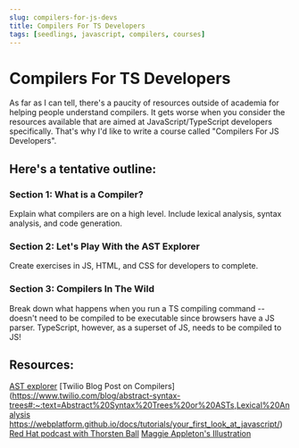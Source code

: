 ```yaml
---
slug: compilers-for-js-devs
title: Compilers For TS Developers
tags: [seedlings, javascript, compilers, courses]
---
```


# Compilers For TS Developers

As far as I can tell, there's a paucity of resources outside of academia for helping people understand compilers. It gets worse when you consider the resources available that are aimed at JavaScript/TypeScript developers specifically. That's why I'd like to write a course called "Compilers For JS Developers".

## Here's a tentative outline:

### Section 1: What is a Compiler?

Explain what compilers are on a high level. Include lexical analysis, syntax analysis, and code generation.

### Section 2: Let's Play With the AST Explorer

Create exercises in JS, HTML, and CSS for developers to complete.

### Section 3: Compilers In The Wild

Break down what happens when you run a TS compiling command -- doesn't need to be compiled to be executable since browsers have a JS parser. TypeScript, however, as a superset of JS, needs to be compiled to JS!

## Resources:

[AST explorer](https://astexplorer.net/)
[Twilio Blog Post on Compilers](https://www.twilio.com/blog/abstract-syntax-trees#:~:text=Abstract%20Syntax%20Trees%20or%20ASTs,Lexical%20Analysis
https://webplatform.github.io/docs/tutorials/your_first_look_at_javascript/)
[Red Hat podcast with Thorsten Ball](https://www.redhat.com/en/compiler-podcast/compilers)
[Maggie Appleton's Illustration](https://maggieappleton.com/compilers)
